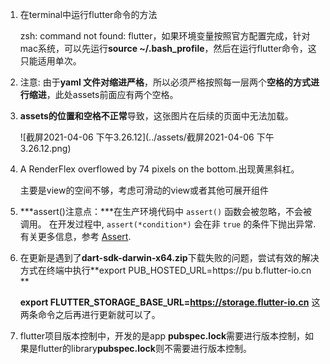 1. 在terminal中运行flutter命令的方法

   zsh: command not found: flutter，如果环境变量按照官方配置完成，针对mac系统，可以先运行**source ~/.bash_profile**，然后在运行flutter命令，这只能适用单次。

2. 注意: 由于**yaml 文件对缩进严格**，所以必须严格按照每一层两个**空格的方式进行缩进**，此处assets前面应有两个空格。

3. **assets的位置和空格不正常**导致，这张图片在后续的页面中无法加载。

   ![截屏2021-04-06 下午3.26.12](../assets/截屏2021-04-06 下午3.26.12.png)

4. A RenderFlex overflowed by 74 pixels on the bottom.出现黄黑斜杠。

   主要是view的空间不够，考虑可滑动的view或者其他可展开组件
   
5. ***assert()注意点：***在生产环境代码中 `assert()` 函数会被忽略，不会被调用。 在开发过程中, `assert(*condition*)` 会在非 `true` 的条件下抛出异常.有关更多信息，参考 [Assert](https://www.dartcn.com/guides/language/language-tour#assert).

6. 在更新是遇到了**dart-sdk-darwin-x64.zip**下载失败的问题，尝试有效的解决方式在终端中执行**export PUB_HOSTED_URL=https://pu b.flutter-io.cn **

   **export FLUTTER_STORAGE_BASE_URL=https://storage.flutter-io.cn**   这两条命令之后再进行更新就可以了。
   
7. flutter项目版本控制中，开发的是app   **pubspec.lock**需要进行版本控制，如果是flutter的library**pubspec.lock**则不需要进行版本控制。